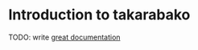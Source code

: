 # Introduction to takarabako

TODO: write [great documentation](http://jacobian.org/writing/what-to-write/)
